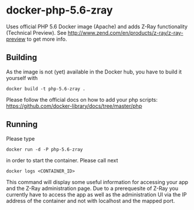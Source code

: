 # docker-php-5.6-zray
Uses official PHP 5.6 Docker image (Apache) and adds Z-Ray functionality (Technical Preview).
See http://www.zend.com/en/products/z-ray/z-ray-preview to get more info.

## Building
As the image is not (yet) available in the Docker hub, you have to build it yourself with
```
docker build -t php-5.6-zray .
```
Please follow the official docs on how to add your php scripts:
https://github.com/docker-library/docs/tree/master/php
## Running
Please type 
```
docker run -d -P php-5.6-zray
```
in order to start the container. Please call next
```
docker logs <CONTAINER_ID>
```
This command will display some useful information for accessing your app and the Z-Ray administration page. Due to a prerequesite of Z-Ray you currently have to access the app as well as the administration UI via the IP address of the container and not with localhost and the mapped port.
